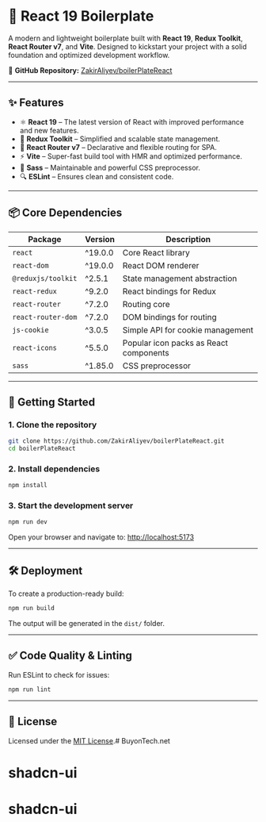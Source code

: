 # 🚀 React 19 Boilerplate

A modern and lightweight boilerplate built with **React 19**, **Redux Toolkit**, **React Router v7**, and **Vite**. Designed to kickstart your project with a solid foundation and optimized development workflow.

🔗 **GitHub Repository:** [ZakirAliyev/boilerPlateReact](https://github.com/ZakirAliyev/boilerPlateReact)

---

## ✨ Features

- ⚛️ **React 19** – The latest version of React with improved performance and new features.
- 🎯 **Redux Toolkit** – Simplified and scalable state management.
- 🧭 **React Router v7** – Declarative and flexible routing for SPA.
- ⚡ **Vite** – Super-fast build tool with HMR and optimized performance.
- 🎨 **Sass** – Maintainable and powerful CSS preprocessor.
- 🔍 **ESLint** – Ensures clean and consistent code.

---

## 📦 Core Dependencies

| Package                | Version    | Description                                 |
|------------------------|------------|---------------------------------------------|
| `react`               | ^19.0.0    | Core React library                          |
| `react-dom`           | ^19.0.0    | React DOM renderer                          |
| `@reduxjs/toolkit`    | ^2.5.1     | State management abstraction                |
| `react-redux`         | ^9.2.0     | React bindings for Redux                    |
| `react-router`        | ^7.2.0     | Routing core                                |
| `react-router-dom`    | ^7.2.0     | DOM bindings for routing                    |
| `js-cookie`           | ^3.0.5     | Simple API for cookie management            |
| `react-icons`         | ^5.5.0     | Popular icon packs as React components      |
| `sass`                | ^1.85.0    | CSS preprocessor                            |

---

## 🚀 Getting Started

### 1. Clone the repository

```bash
git clone https://github.com/ZakirAliyev/boilerPlateReact.git
cd boilerPlateReact
```

### 2. Install dependencies

```bash
npm install
```

### 3. Start the development server

```bash
npm run dev
```

Open your browser and navigate to: [http://localhost:5173](http://localhost:5173)

---

## 🛠 Deployment

To create a production-ready build:

```bash
npm run build
```

The output will be generated in the `dist/` folder.

---

## ✅ Code Quality & Linting

Run ESLint to check for issues:

```bash
npm run lint
```

---

## 📄 License

Licensed under the [MIT License](LICENSE).# BuyonTech.net
# shadcn-ui
# shadcn-ui
